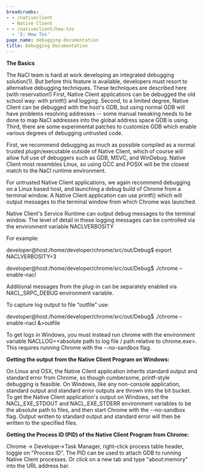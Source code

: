 ```yaml
---
breadcrumbs:
- - /nativeclient
  - Native Client
- - /nativeclient/how-tos
  - '2: How Tos'
page_name: debugging-documentation
title: Debugging Documentation
---
```


**The Basics**

The NaCl team is hard at work developing an integrated debugging solution(1).
But before this feature is available, developers must resort to alternative
debugging techniques. These techniques are described here (with reservation!)
First, Native Client applications can be debugged the old school way: with
printf() and logging. Second, to a limited degree, Native Client can be debugged
with the host's GDB, but using normal GDB will have problems resolving addresses
-- some manual tweaking needs to be done to map NaCl addresses into the global
address space GDB is using. Third, there are some experimental patches to
customize GDB which enable various degrees of debugging untrusted code.

First, we recommend debugging as much as possible compiled as a normal trusted
plugin/executable outside of Native Client, which of course will allow full use
of debuggers such as GDB, MSVC, and WinDebug. Native Client most resembles
Linux, so using GCC and POSIX will be the closest match to the NaCl runtime
environment.

For untrusted Native Client applications, we again recommend debugging on a
Linux based host, and launching a debug build of Chrome from a terminal window.
A Native Client application can use printf() which will output messages to the
terminal window from which Chrome was launched.

Native Client's Service Runtime can output debug messages to the terminal
window. The level of detail in these logging messages can be controlled via the
environment variable NACLVERBOSITY

For example:

developer@host:/home/developer/chrome/src/out/Debug$ export NACLVERBOSITY=3

developer@host:/home/developer/chrome/src/out/Debug$ ./chrome –enable-nacl

Additional messages from the plug-in can be separately enabled via
NACL_SRPC_DEBUG environment variable.

To capture log output to file “outfile” use:

developer@host:/home/developer/chrome/src/out/Debug$ ./chrome –enable-nacl
&&gt;outfile

To get logs in Windows, you must instead run chrome with the environment
variable NACLLOG=&lt;absolute path to log file / path relative to
chrome.exe&gt;. This requires running Chrome with the --no-sandbox flag.

**Getting the output from the Native Client Program on Windows:**

On Linux and OSX, the Native Cilent application inherits standard output and
standard error from Chrome, so though cumbersome, printf-style debugging is
feasible. On Windows, like any non-console application, standard output and
standard error outputs are thrown into the bit bucket. To get the Native Client
application's output on Windows, set the NACL_EXE_STDOUT and NACL_EXE_STDERR
environment variables to be the absolute path to files, and then start Chrome
with the --no-sandbox flag. Output written to standard output and standard error
will then be written to the specified files.

**Getting the Process ID (PID) of the Native Client Program from Chrome:**

Chrome -&gt; Developer-&gt;Task Manager, right-click process table header,
toggle on "Process ID". The PID can be used to attach GDB to running Native
Client processes. Or click on a new tab and type "about:memory" into the URL
address bar.
